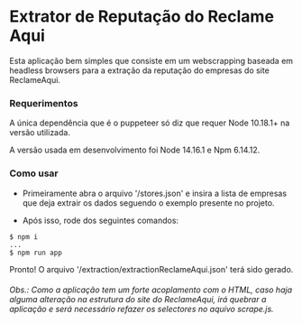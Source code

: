 # Extrator de Reputação do Reclame Aqui

Esta aplicação bem simples que consiste em um webscrapping baseada em headless browsers para a extração da reputação do empresas do site ReclameAqui.

### Requerimentos

A única dependência que é o puppeteer só diz que requer Node 10.18.1+ na versão utilizada.

A versão usada em desenvolvimento foi Node 14.16.1 e Npm 6.14.12.

### Como usar

- Primeiramente abra o arquivo '/stores.json' e insira a lista de empresas que deja extrair os dados seguendo o exemplo presente no projeto.

- Após isso, rode dos seguintes comandos:

``` 
$ npm i
...
$ npm run app
```

Pronto! O arquivo '/extraction/extractionReclameAqui.json' terá sido gerado.

###### Obs.: Como a aplicação tem um forte acoplamento com o HTML, caso haja alguma alteração na estrutura do site do ReclameAqui, irá quebrar a aplicação e será necessário refazer os selectores no aquivo scrape.js.